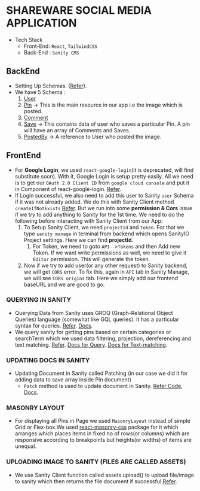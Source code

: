 # SHAREWARE SOCIAL MEDIA APPLICATION
- Tech Stack
  - Front-End: `React`, `TailwindCSS`
  - Back-End : `Sanity CMS`

## BackEnd
- Setting Up Schemas. ([Refer](https://www.sanity.io/docs/create-a-schema-and-configure-sanity-studio)).
- We have 5 Schema :
  1. [User]("./../backend/schemas/user.js)
  2. [Pin](./backend/schemas/pin.js) -> This is the main resource in our app i.e the image which is posted.
  3. [Comment](./backend/schemas/comment.js)
  4. [Save](./backend/schemas/save.js) -> This contains data of user who saves a particular Pin. A pin will have an array of Comments and Saves.
  5. [PostedBy](./backend/schemas/postedBy.js) -> A reference to User who posted the image.


## FrontEnd
- For **Google Login**, we used `react-google-login`(it is deprecated, will find substitute soon). With it, Google Login is setup pretty easily. All we need is to get our `OAuth 2.0 Client ID` from `google cloud console` and put it in Component of react-google-login. [Refer](frontend/src/pages/login.jsx#L43).
- If Login successful, we also need to add this user to Sanity `user` Schema if it was not already added. We do this with Sanity Client method `createIfNotExists` [Refer](frontend/src/pages/login.jsx#L20). But we run into some **permission & Cors** issue if we try to add anything to Sanity for the 1st time. We need to do the following before interacting with Sanity Client from our App:
    1.  To Setup Sanity Client, we need `projectId` and `token`. For that we type `sanity manage` in terminal from backend which opens SanityIO Project settings. Here we can find **projectId**.
        1.  For Token, we need to goto `API-->Tokens` and then Add new Token. If we want write permissions as well, we need to give it `Editor` permission. This will generate the token.
    2.  Now if we try to add user(or any other request) to Sanity backend, we will get `CORS` error. To fix this, again in `API` tab in Sanity Manage, we will see `CORS origins` tab. Here we simply add our frontend baseURL and we are good to go.

### QUERYING IN SANITY 
- Querying Data from Sanity uses  GROQ (Graph-Relational Object Queries) language (somewhat like GQL queries). It has a particular syntax for queries. [Refer](./frontend/src/queries/userQueries.js). [Docs](https://www.sanity.io/docs/js-client).
- We query sanity for getting pins based on certain categories or searchTerm which we used data filtering, projection, dereferencing and text matching. [Refer](./frontend/src/queries/pinQueries.js). [Docs for Query](https://www.sanity.io/docs/how-queries-work). [Docs for Text-matching](https://www.sanity.io/docs/query-cheat-sheet#170b92d4caa2).

### UPDATING DOCS IN SANITY 
- Updating Document in Sanity called Patching (in our case we did it for adding data to save array inside Pin document)
  - `Patch` method is used to update document in Sanity. [Refer Code](/frontend/src/components/Pin.jsx#L24), [Docs](https://www.sanity.io/docs/js-client#patch-update-a-document).
  
### MASONRY LAYOUT
- For displaying all Pins in Page we used `MasonryLayout` instead of simple Grid or Flex-box.We used [react-masonry-css](https://github.com/paulcollett/react-masonry-css) package for it which arranges which places items in fixed no of rows(or columns) which are responsive according to breakpoints but heights(or widths) of items are unequal.

  
### UPLOADING IMAGE TO SANITY (FILES ARE CALLED ASSETS)
- We use Sanity Client function called assets.upload() to upload file/image to sanity which then returns the file document if successful.[Refer](frontend/src/pages/createPin.jsx#L29).